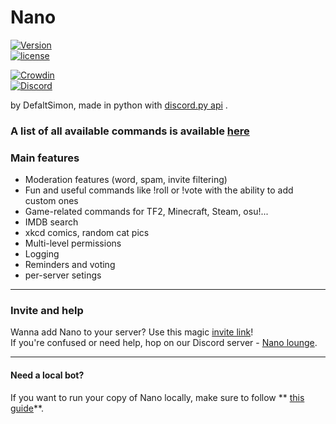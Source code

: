# Nano

[![Version](https://img.shields.io/badge/live%20version-3.6.1-green.svg)](https://defaltsimon.github.io/Nano/)  
[![license](https://img.shields.io/badge/license-MIT-blue.svg)](https://github.com/DefaltSimon/Nano/blob/master/LICENSE)  

[![Crowdin](https://d322cqt584bo4o.cloudfront.net/nano-discord-bot/localized.svg)](https://crowdin.com/project/nano-discord-bot)  
[![Discord](https://img.shields.io/discord/132905482271719424.svg)](http://discord.nanobot.pw)  

by DefaltSimon, made in python with [discord.py api](https://github.com/Rapptz/discord.py) .

  
### A list of all available commands is available [here](http://nanobot.pw/commands.html)  
  
### Main features  
* Moderation features (word, spam, invite filtering)  
* Fun and useful commands like !roll or !vote with the ability to add custom ones  
* Game-related commands for TF2, Minecraft, Steam, osu!...  
* IMDB search  
* xkcd comics, random cat pics  
* Multi-level permissions  
* Logging  
* Reminders and voting
* per-server setings  
  
---

### Invite and help  
  
Wanna add Nano to your server? Use this magic [invite link](https://discordapp.com/oauth2/authorize?client_id=171632249459048448&scope=bot&permissions=1543765079)!  
If you're confused or need help, hop on our Discord server - [Nano lounge](htpp://discord.nanobot.pw).  

----

#### Need a local bot?
If you want to run your copy of Nano locally, make sure to follow ** [this guide](https://github.com/DefaltSimon/Nano/wiki/Hosting-Nano-yourself)**.    
